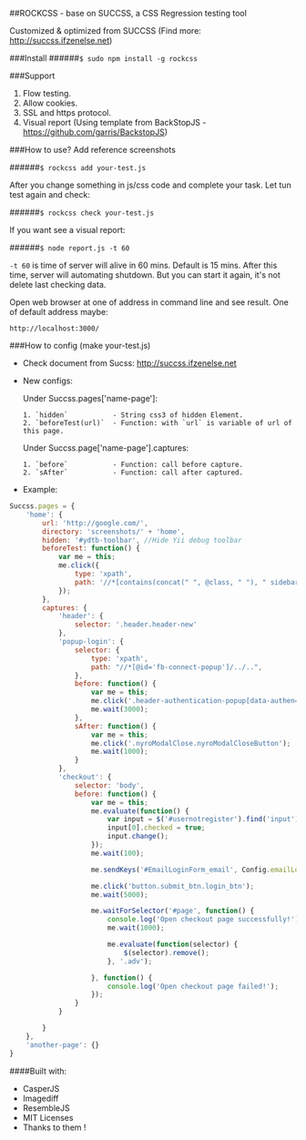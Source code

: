 ##ROCKCSS - base on SUCCSS, a CSS Regression testing tool

Customized & optimized from SUCCSS (Find more: http://succss.ifzenelse.net)

###Install
######```$ sudo npm install -g rockcss```

###Support
1. Flow testing.
2. Allow cookies.
3. SSL and https protocol.
4. Visual report (Using template from BackStopJS - https://github.com/garris/BackstopJS)

###How to use?
Add reference screenshots

######```$ rockcss add your-test.js```

After you change something in js/css code and complete your task. Let tun test again and check:

######```$ rockcss check your-test.js```

If you want see a visual report:

######```$ node report.js -t 60```

`-t 60` is time of server will alive in 60 mins. Default is 15 mins. After this time, server will automating shutdown. But you can start it again, it's not delete last checking data.

Open web browser at one of address in command line and see result. One of default address maybe:

``` http://localhost:3000/ ```


###How to config (make your-test.js)
- Check document from Sucss: http://succss.ifzenelse.net
- New configs:
  
  Under Succss.pages['name-page']:
      
      1. `hidden`           - String css3 of hidden Element.
      2. `beforeTest(url)`  - Function: with `url` is variable of url of this page.
  
  Under Succss.page['name-page'].captures:
      
      1. `before`           - Function: call before capture.
      2. `sAfter`           - Function: call after captured.

- Example:

```javascript
Succss.pages = {
    'home': {
        url: 'http://google.com/',
        directory: 'screenshots/' + 'home',
        hidden: '#ydtb-toolbar', //Hide Yii debug toolbar
        beforeTest: function() {
            var me = this;
            me.click({
                type: 'xpath',
                path: '//*[contains(concat(" ", @class, " "), " sidebar__list ")]//a[2]'
            });
        },
        captures: {
            'header': {
                selector: '.header.header-new'
            },
            'popup-login': {
                selector: {
                    type: 'xpath',
                    path: "//*[@id='fb-connect-popup']/../..",
                },
                before: function() {
                    var me = this;
                    me.click('.header-authentication-popup[data-authen="0"]');
                    me.wait(3000);
                },
                sAfter: function() {
                    var me = this;
                    me.click('.nyroModalClose.nyroModalCloseButton');
                    me.wait(1000);
                }
            },
            'checkout': {
                selector: 'body',
                before: function() {
                    var me = this;
                    me.evaluate(function() {
                        var input = $('#usernotregister').find('input');
                        input[0].checked = true;
                        input.change();
                    });
                    me.wait(100);

                    me.sendKeys('#EmailLoginForm_email', Config.emailLogin);

                    me.click('button.submit_btn.login_btn');
                    me.wait(5000);

                    me.waitForSelector('#page', function() {
                        console.log('Open checkout page successfully!');
                        me.wait(1000);

                        me.evaluate(function(selector) {
                            $(selector).remove();
                        }, '.adv');

                    }, function() {
                        console.log('Open checkout page failed!');
                    });
                }
            }

        }
    },
    'another-page': {}
}
```

####Built with:
- CasperJS
- Imagediff
- ResembleJS
- MIT Licenses
- Thanks to them !

